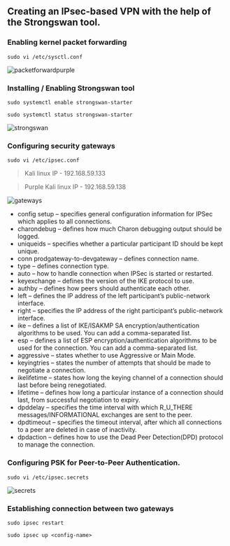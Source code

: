 ## Creating an IPsec-based VPN with the help of the Strongswan tool.

### Enabling kernel packet forwarding 

`sudo vi /etc/sysctl.conf`

![packetforwardpurple](https://user-images.githubusercontent.com/33444140/232818391-c806c2ca-2a78-48d0-92c1-c16ea69b36d5.png)

### Installing / Enabling Strongswan tool

`sudo systemctl enable strongswan-starter`

`sudo systemctl status strongswan-starter`

![strongswan](https://user-images.githubusercontent.com/33444140/232819390-3646cf15-f07f-4a45-8aa8-99efd877d7ca.png)

### Configuring security gateways

`sudo vi /etc/ipsec.conf`

> Kali linux IP - 192.168.59.133

> Purple Kali linux IP - 192.168.59.138

![gateways](https://user-images.githubusercontent.com/33444140/232841060-0a0a21fc-77e8-4c91-9be6-40e922a2c497.jpeg)


* config setup – specifies general configuration information for IPSec which applies to all connections.
* charondebug – defines how much Charon debugging output should be logged.
* uniqueids – specifies whether a particular participant ID should be kept unique.
* conn prodgateway-to-devgateway – defines connection name.
* type – defines connection type.
* auto – how to handle connection when IPSec is started or restarted.
* keyexchange – defines the version of the IKE protocol to use.
* authby – defines how peers should authenticate each other.
* left – defines the IP address of the left participant’s public-network interface.
* right – specifies the IP address of the right participant’s public-network interface.
* ike – defines a list of IKE/ISAKMP SA encryption/authentication algorithms to be used. You can add a comma-separated list.
* esp – defines a list of ESP encryption/authentication algorithms to be used for the connection. You can add a comma-separated list.
* aggressive – states whether to use Aggressive or Main Mode.
* keyingtries – states the number of attempts that should be made to negotiate a connection.
* ikelifetime – states how long the keying channel of a connection should last before being renegotiated.
* lifetime – defines how long a particular instance of a connection should last, from successful negotiation to expiry.
* dpddelay – specifies the time interval with which R_U_THERE messages/INFORMATIONAL exchanges are sent to the peer.
* dpdtimeout – specifies the timeout interval, after which all connections to a peer are deleted in case of inactivity.
* dpdaction – defines how to use the Dead Peer Detection(DPD) protocol to manage the connection.

### Configuring PSK for Peer-to-Peer Authentication.

`sudo vi /etc/ipsec.secrets`

![secrets](https://user-images.githubusercontent.com/33444140/232827004-eccd8b82-3c39-43e1-b6de-2ad5284269a6.png)

### Establishing connection between two gateways

`sudo ipsec restart`

`sudo ipsec up <config-name>`

